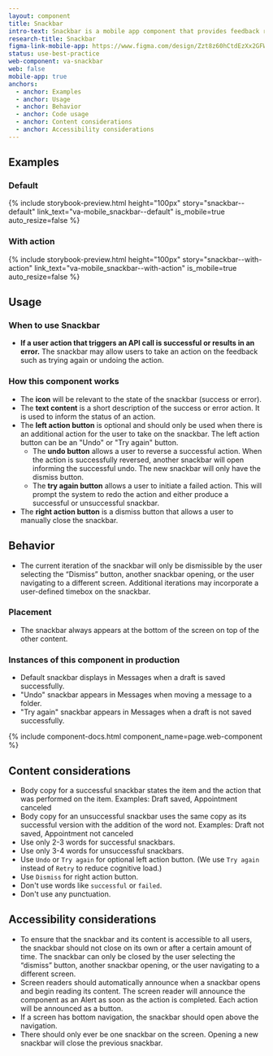 ```yaml
---
layout: component
title: Snackbar
intro-text: Snackbar is a mobile app component that provides feedback regarding API interactions at the bottom of the screen.
research-title: Snackbar
figma-link-mobile-app: https://www.figma.com/design/Zzt8z60hCtdEzXx2GFWghH/VA-Mobile---Component-Library?node-id=250-14
status: use-best-practice
web-component: va-snackbar
web: false
mobile-app: true
anchors:
  - anchor: Examples
  - anchor: Usage
  - anchor: Behavior
  - anchor: Code usage
  - anchor: Content considerations
  - anchor: Accessibility considerations
---
```


## Examples

### Default

{% include storybook-preview.html height="100px" story="snackbar--default" link_text="va-mobile_snackbar--default" is_mobile=true auto_resize=false %}

### With action

{% include storybook-preview.html height="100px" story="snackbar--with-action" link_text="va-mobile_snackbar--with-action" is_mobile=true auto_resize=false %}

## Usage

### When to use Snackbar

* **If a user action that triggers an API call is successful or results in an error.** The snackbar may allow users to take an action on the feedback such as trying again or undoing the action.

### How this component works

* The **icon** will be relevant to the state of the snackbar (success or error).
* The **text content** is a short description of the success or error action. It is used to inform the status of an action.
* The **left action button** is optional and should only be used when there is an additional action for the user to take on the snackbar. The left action button can be an "Undo" or "Try again" button.
    * The **undo button** allows a user to reverse a successful action. When the action is successfully reversed, another snackbar will open informing the successful undo. The new snackbar will only have the dismiss button.
    * The **try again button** allows a user to initiate a failed action. This will prompt the system to redo the action and either produce a successful or unsuccessful snackbar.
* The **right action button** is a dismiss button that allows a user to manually close the snackbar.

## Behavior

* The current iteration of the snackbar will only be dismissible by the user selecting the “Dismiss” button, another snackbar opening, or the user navigating to a different screen. Additional iterations may incorporate a user-defined timebox on the snackbar.

### Placement

* The snackbar always appears at the bottom of the screen on top of the other content.

### Instances of this component in production

* Default snackbar displays in Messages when a draft is saved successfully.
* "Undo" snackbar appears in Messages when moving a message to a folder.
* "Try again" snackbar appears in Messages when a draft is not saved successfully.

{% include component-docs.html component_name=page.web-component %}

## Content considerations

* Body copy for a successful snackbar states the item and the action that was performed on the item. Examples: Draft saved, Appointment canceled
* Body copy for an unsuccessful snackbar uses the same copy as its successful version with the addition of the word not. Examples: Draft not saved, Appointment not canceled
* Use only 2-3 words for successful snackbars.
* Use only 3-4 words for unsuccessful snackbars.
* Use `Undo` or `Try again` for optional left action button. (We use `Try again` instead of `Retry` to reduce cognitive load.)
* Use `Dismiss` for right action button.
* Don't use words like `successful` or `failed`.
* Don't use any punctuation.

## Accessibility considerations

* To ensure that the snackbar and its content is accessible to all users, the snackbar should not close on its own or after a certain amount of time. The snackbar can only be closed by the user selecting the “dismiss” button, another snackbar opening, or the user navigating to a different screen.
* Screen readers should automatically announce when a snackbar opens and begin reading its content. The screen reader will announce the component as an Alert as soon as the action is completed. Each action will be announced as a button.
* If a screen has bottom navigation, the snackbar should open above the navigation.
* There should only ever be one snackbar on the screen. Opening a new snackbar will close the previous snackbar.
